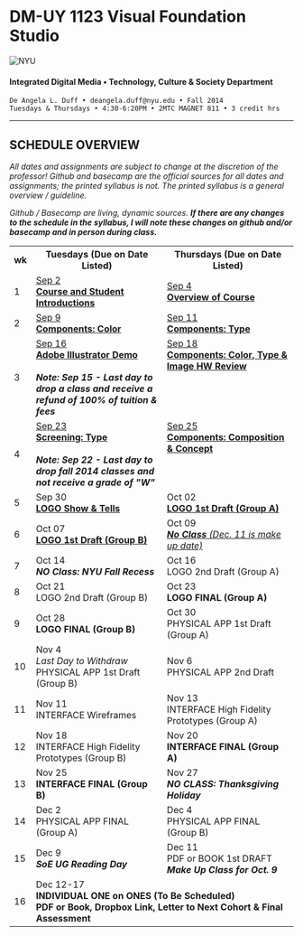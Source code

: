 # DM-UY 1123 Visual Foundation Studio

![NYU](http://ws2.polishedsolid.com/de/nyu_soe_logo.png)
#### Integrated Digital Media • Technology, Culture & Society Department 

    De Angela L. Duff • deangela.duff@nyu.edu • Fall 2014 
    Tuesdays & Thursdays • 4:30-6:20PM • 2MTC MAGNET 811 • 3 credit hrs

---

## SCHEDULE OVERVIEW

*All dates and assignments are subject to change at the discretion of the professor! Github and basecamp are the official sources for all dates and assignments; the printed syllabus is not. The printed syllabus is a general overview / guideline.* 

*Github / Basecamp are living, dynamic sources. **If there are any changes to the schedule in the syllabus, I will note these changes on github and/or basecamp and in person during class.***
<table>
    <tr>
        <th width="4%">wk</th>
        <th width="48%">Tuesdays (Due on Date Listed)</th>
        <th width="48%">Thursdays (Due on Date Listed)</th>
    </tr>
    <tr>
        <td>1</td>
        <td><a href="weekly_detail/dm1123_weekly_detail_wk1_sep4.md">Sep 2<br><strong>Course and Student Introductions</strong></a></td>
        <td><a href="weekly_detail/dm1123_weekly_detail_wk1_sep4.md">Sep 4<br><strong>Overview of Course</strong></a></td>
    </tr>
    <tr>
        <td>2</td>
        <td><a href="weekly_detail/dm1123_weekly_detail_wk2_sep9.md">Sep 9<br><strong>Components: Color</strong></a></td>
        <td><a href="weekly_detail/dm1123_weekly_detail_wk2_sep9.md">Sep 11<br><strong>Components: Type</strong></a></td>
    </tr>
    <tr>
        <td>3</td>
        <td valign="top"><a href="weekly_detail/dm1123_weekly_detail_wk3_sep16.md">Sep 16<br><strong>Adobe Illustrator Demo</strong></a><br><br><strong><i>Note: Sep 15 - Last day to drop a class and receive a refund of 100% of tuition &amp; fees</i></strong></td>
        <td valign="top"><a href="weekly_detail/dm1123_weekly_detail_wk3_sep16.md">Sep 18<br><strong>Components: Color, Type &amp; Image HW Review</strong></a></td>
    </tr>
    <tr>
        <td>4</td>
        <td valign="top"><a href="weekly_detail/dm1123_weekly_detail_wk4_sep23.md">Sep 23<br><strong>Screening: Type</strong></a><br><br><strong><i>Note: Sep 22 - Last day to drop fall 2014 classes and not receive a grade of "W"</i></strong></td>
        <td valign="top"><a href="weekly_detail/dm1123_weekly_detail_wk4_sep23.md">Sep 25<br><strong>Components: Composition &amp; Concept</strong></a></td>
    </tr>
    <tr>
        <td>5</td>
        <td>Sep 30<br><a href="weekly_detail/dm1123_weekly_detail_wk5_sep30.md"><strong>LOGO Show & Tells</strong></a></td>
        <td>Oct 02<br><a href="weekly_detail/dm1123_weekly_detail_wk5_sep30.md"><strong>LOGO 1st Draft (Group A)</strong></a></td>
    </tr>
    <tr>
        <td>6</td>
        <td>Oct 07<br><a href="weekly_detail/dm1123_weekly_detail_wk6_oct07.md"><strong>LOGO 1st Draft (Group B)</strong></a></td>
        <td>Oct 09<br><a href="weekly_detail/dm1123_weekly_detail_wk6_oct07.md"><strong><i>No Class</i></strong> <i>(Dec. 11 is make up date)</i></a></td>
    </tr>
    <tr>
        <td>7</td>
        <td>Oct 14<br><strong><i>NO Class: NYU Fall Recess</i></strong></td>
        <td>Oct 16<br>LOGO 2nd Draft (Group A)</td>
    </tr>
    <tr>
        <td>8</td>
        <td>Oct 21<br>LOGO 2nd Draft (Group B)</td>
        <td>Oct 23<br><strong>LOGO FINAL (Group A)</strong></td>
    </tr>
    <tr>
        <td>9</td>
        <td>Oct 28<br><strong>LOGO FINAL (Group B)</strong></td>
        <td>Oct 30<br>PHYSICAL APP 1st Draft
(Group A)</td>
    </tr>
    <tr>
        <td>10</td>
        <td>Nov 4<br><i>Last Day to Withdraw</i><br>PHYSICAL APP 1st Draft
(Group B)</td>
        <td>Nov 6<br>PHYSICAL APP 2nd Draft</td>
    </tr>
    <tr>
        <td>11</td>
        <td>Nov 11<br>INTERFACE Wireframes</td>
        <td>Nov 13<br>INTERFACE High Fidelity Prototypes (Group A)</td>
    </tr>
    <tr>
        <td>12</td>
        <td>Nov 18<br>INTERFACE High Fidelity Prototypes (Group B)</td>
        <td>Nov 20<br><strong>INTERFACE FINAL
(Group A)</strong></td>
    </tr>
    <tr>
        <td>13</td>
        <td>Nov 25<br><strong>INTERFACE FINAL 
(Group B)</strong></td>
        <td>Nov 27<br><strong><i>NO CLASS: Thanksgiving Holiday</i></strong></td>
    </tr>
    <tr>
        <td>14</td>
        <td>Dec 2<br>PHYSICAL APP FINAL (Group A)</td>
        <td>Dec 4<br>PHYSICAL APP FINAL (Group B)</td>
    </tr>
    <tr>
        <td>15</td>
        <td>Dec 9<br><strong><i>SoE UG Reading Day</i></strong></td>
        <td>Dec 11<br>PDF or BOOK 1st DRAFT<strong><i><br>Make Up Class for Oct. 9</i></strong></td>
    </tr>
    <tr>
        <td>16</td>
        <td colspan="2">Dec 12-17<br><strong>INDIVIDUAL ONE on ONES (To Be Scheduled)<br> 
PDF or Book, Dropbox Link, Letter to Next Cohort & Final Assessment</strong></td>
    </tr>
</table>